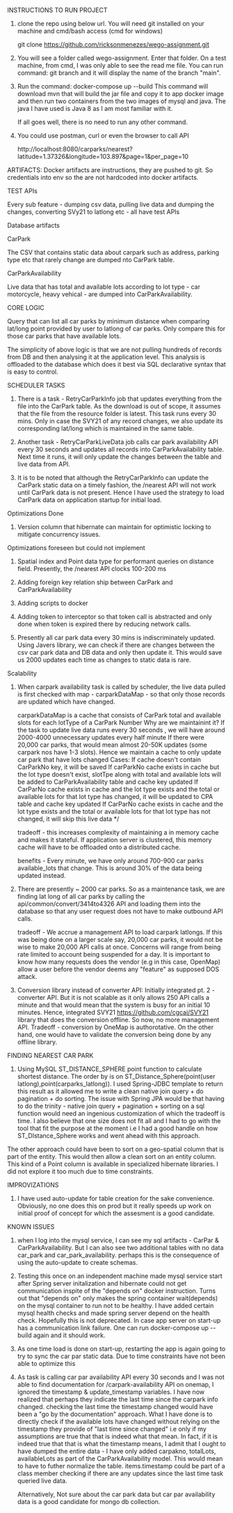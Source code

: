 
 INSTRUCTIONS TO RUN PROJECT
1. clone the repo using below url. You will need git installed on your machine and cmd/bash access  (cmd for windows)

    git clone https://github.com/ricksonmenezes/wego-assignment.git

2. You will see a folder called wego-assignment. Enter that folder. On a test machine, from cmd, I was only able to see the read me file. 
    You can run command: 
        git branch 
    and it will display the name of the branch "main". 

3. Run the command: docker-compose up --build
    This command will download mvn that will build the jar file and copy it to app docker image and then run two containers from the two images
    of mysql and java. The java I have used is Java 8 as I am most familiar with it.
    
    If all goes well, there is no need to run any other command.
    
4. You could use postman, curl or even the browser to call API 
    
    http://localhost:8080/carparks/nearest?latitude=1.37326&longitude=103.897&page=1&per_page=10       


 ARTIFACTS:
 Docker artifacts are instructions, they are pushed to git. So credentials into env so the are not hardcoded into docker artifacts. 
 
 TEST APIs
 
 Every sub feature - dumping csv data, pulling live data and dumping the changes, converting SVy21 to latlong etc - all have test APIs
 
 
 
 Database artifacts 
  
 CarPark
 
 The CSV that contains static data about carpark such as address, parking type etc that rarely change are dumped nto CarPark table. 
 
 CarParkAvailability
 
 Live data that has total and available lots according to lot type - car motorcycle, heavy vehical - are dumped into CarParkAvailability. 
 
 CORE LOGIC
 
 Query that can list all car parks by minimum distance when comparing lat/long point provided by user to latlong of car parks. Only compare this for 
 those car parks that have available lots.
 
 The simplicity of above logic is that we are not pulling hundreds of records from DB  and then analysing it at the application level.
  This analysis is offloaded to the database which does it best via SQL declarative syntax that is easy to control. 
 
 

SCHEDULER TASKS

1. There is a task - RetryCarParkInfo job that updates everything from the file into the CarPark table. As the download is out of scope, it assumes
   that the file from the resource folder is latest. This task runs every 30 mins. Only in case the SVY21 of any record changes, we also update its
   corresponding lat/long which is maintained in the same table.
   
2. Another task - RetryCarParkLiveData job calls car park availability API every 30 seconds and updates all records into CarParkAvailability table. 
   Next time it runs, it will only update the changes between the table and live data from API.
   
3. It is to be noted that although the RetryCarParkInfo can update the CarPark static data on a timely fashion, the /nearest API will not work 
   until CarPark data is not present. Hence I have used the strategy to load CarPark data on application startup for initial load.   
 

Optimizations Done

1. Version column that hibernate can maintain for optimistic locking to mitigate concurrency issues. 
 

Optimizations foreseen but could not implement

1. Spatial index and Point data type for performant queries on distance field. Presently,  the /nearest API clocks 100-200 ms

2. Adding foreign key relation ship between CarPark and CarParkAvailability

3. Adding scripts to docker  

4. Adding token to interceptor so that token call is abstracted and only done when token is expired there by reducing network calls.

5. Presently all car park data every 30 mins is indiscriminately updated. Using Javers library, we can check if there are changes between
   the csv car park data and DB data and only then update it. This would save us 2000 updates each time as changes to static data is rare.  


Scalability   
 
 1. When carpark availability task is called by scheduler, the live data pulled is first checked with map  - carparkDataMap - so that only those records are updated which have changed. 
 
    carparkDataMap is a cache that consists of CarPark total and available slots for each lotType of a CarPark Number
        Why are we maintainint it? If the task to update live data runs every 30 seconds , we will have around 2000-4000 unnecessary updates every half minute 
       If there were 20,000 car parks, that would mean almost 20-50K updates (some carpark nos have 1-3 slots). Hence we maintain a cache to only update car park that have lots changed 
      Cases: If cache doesn't contain CarParkNo key, it will be saved
             If carParkNo cache exists in cache but the lot type doesn't exist, slotTpe along with total and available lots will be added to CarParkAvailability  table and cache key updated
              If CarParNo cache exists in cache and the lot type exists and the total or available lots for that lot type has changed, it will be updated to CPA table and cache key updated
              If CarParNo cache exists in cache and the lot type exists and the total or available lots for that lot type has not changed, it will skip this live data */

    tradeoff - this increases complexity of maintaining a in memory cache and makes it stateful. If application server is clustered, this memory cache will have to be offloaded onto a distributed cache. 
 
    benefits - Every minute, we have only around 700-900 car parks available_lots that change. This is around 30% of the data being updated instead.  
 
 2. There are presently ~ 2000 car parks. So as a maintenance task, we are finding lat long of all car parks by calling the api/common/convert/3414to4326 API and loading them into the database so that any user request does not have to make outbound API calls.
 
    tradeoff - We accrue a management API to load carpark latlongs. If this was being done on a larger scale say, 20,000 car parks, it would not be wise to make 20,000 API calls at once. 
    Concerns will range from being rate limited to account being suspended for a day. It is important to know how many requests does the vendor (e.g in this case, OpenMap) allow a user before the
    vendor deems any "feature" as supposed DOS attack.     
  
 3. Conversion library instead of converter API: Initially integrated pt. 2 - converter API. But it is not scalable as it only allows 250 API calls a minute and that would mean that the system is busy for an initial 10 minutes. 
    Hence, integrated SVY21 https://github.com/cgcai/SVY21 library that does the conversion offline. So now, no more management API. 
    Tradeoff - conversion by OneMap  is authorotative. On the other hand, one would have to validate the conversion being done by any offline library. 
    
 FINDING NEAREST CAR PARK   
    
 1. Using MySQL ST_DISTANCE_SPHERE point function to calculate shortest distance. The order by is on ST_Distance_Sphere(point(user latlong),point(carparks_latlong)). I used Spring-JDBC template
 to return this result as it allowed me to write a clean native join  query + do pagination + do sorting. The issue with Spring JPA would be that having to do the trinity - 
  native join query + pagination + sorting on a sql function would need an ingenious customization of which the tradeoff is time. I also believe that one size does not fit all
  and I had to go with the tool that fit the purpose at the moment i.e I had a good handle on how ST_DIstance_Sphere works and went ahead with this approach. 
  
  The other approach could have been to sort on a geo-spatial column that is part of the entity. This would then allow a clean sort on an entity column. This kind of a 
  Point column is available in specialized hibernate libraries. I did not explore it too much due to time constraints.
  
  IMPROVIZATIONS
  
 1. I have used auto-update for table creation for the sake convenience. Obviously, no one does this on prod but it really speeds up work on initial proof of concept for which
    the assesment is a good candidate.
    
  
  KNOWN ISSUES
  
 1. when I log into the mysql service, I can see my sql artifacts - CarPar & CarParkAvailability. But I can also see two additional tables 
    with no data car_park and car_park_availability. perhaps this is the consequence of using the auto-update to create schemas. 
 
 2. Testing this once on an independent machine made mysql service start after Spring server initalization and hibernate could not get 
    communication inspite of the "depends on" docker instruction. Turns out that "depends on" only makes the spring container wait(depends)
     on the mysql container to run not to be healthy. I have added certain mysql health checks and made spring server depend on the health
     check. Hopefully this is not deprecated. In case app server on start-up has a communication link failure. One can run 
     docker-compose up --build again and it should work. 
  
  3. As one time load is done on start-up, restarting the app is again going to try to sync the car par static data.
     Due to time constraints have not been able to optimize this 
  
  4. As task is calling car par availability API every 30 seconds and I was not able to find documentation for /carpark-availability API on onemap, 
     I ignored the timestamp & update_timestamp variables. I have now realized that perhaps they indicate the last time since the carpark info
     changed. checking the last time the timestamp changed would have been a "go by the documentation" approach. What I have done is to directly 
     check if the available lots have changed without relying on the timestamp they provide of "last time since changed" i.e only if my assumptions 
     are true that that is indeed what that mean. In fact, if it is indeed true that that is what the timestamp means, I admit that I ought to have 
     dumped the entire data - I have only added carpakno, totalLots, availableLots as part of the CarParkAvailability model. This would mean to have 
     to futher normalize the table. items.timestamp could be part of a class member checking if there are any updates since the last time task queried
      live data.
      
      Alternatively, Not sure about the car park data but car par availability data is a good 
      candidate for mongo db collection.      